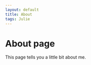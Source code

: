 ```yaml
---
layout: default
title: About
tags: Julie
---
```

# About page

This page tells you a little bit about me.
